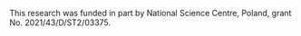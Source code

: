 
This research was funded in part by National Science Centre, Poland, grant No. 2021/43/D/ST2/03375.